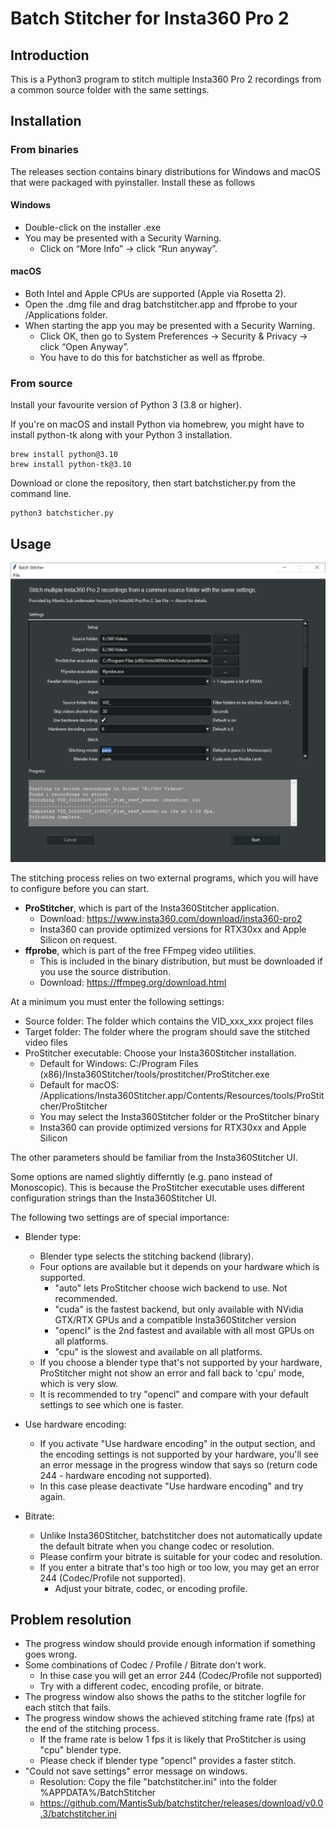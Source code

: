 
# Batch Stitcher for Insta360 Pro 2

## Introduction

This is a Python3 program to stitch multiple Insta360 Pro 2 recordings from a common source folder with the same settings.

## Installation

### From binaries

The releases section contains binary distributions for Windows and macOS that were packaged with pyinstaller. Install these as follows

#### Windows 

- Double-click on the installer .exe
- You may be presented with a Security Warning. 
  - Click on “More Info” -> click “Run anyway”.

#### macOS

- Both Intel and Apple CPUs are supported (Apple via Rosetta 2).
- Open the .dmg file and drag batchstitcher.app and ffprobe to your /Applications folder.
- When starting the app you may be presented with a Security Warning. 
  - Click OK, then go to System Preferences -> Security & Privacy -> click “Open Anyway”.
  - You have to do this for batchsticher as well as ffprobe.


### From source

Install your favourite version of Python 3 (3.8 or higher). 

If you're on macOS and install Python via homebrew, you might have to install python-tk along with your Python 3 installation.

```
brew install python@3.10
brew install python-tk@3.10
```

Download or clone the repository, then start batchsticher.py from the command line.
```
python3 batchsticher.py
```


## Usage

![alt text](./batchstitcher.png)

The stitching process relies on two external programs, which you will have to configure before you can start.
- **ProStitcher**, which is part of the Insta360Stitcher application.
  - Download: https://www.insta360.com/download/insta360-pro2
  - Insta360 can provide optimized versions for RTX30xx and Apple Silicon on request.
- **ffprobe**, which is part of the free FFmpeg video utilities. 
  - This is included in the binary distribution, but must be downloaded if you use the source distribution.
  - Download: https://ffmpeg.org/download.html


At a minimum you must enter the following settings:

- Source folder: The folder which contains the VID_xxx_xxx project files
- Target folder: The folder where the program should save the stitched video files
- ProStitcher executable: Choose your Insta360Stitcher installation.
  - Default for Windows: C:/Program Files (x86)/Insta360Stitcher/tools/prostitcher/ProStitcher.exe
  - Default for macOS: /Applications/Insta360Stitcher.app/Contents/Resources/tools/ProStitcher/ProStitcher
  - You may select the Insta360Stitcher folder or the ProStitcher binary
  - Insta360 can provide optimized versions for RTX30xx and Apple Silicon
 
The other parameters should be familiar from the Insta360Stitcher UI. 

Some options are named slightly differntly (e.g. pano instead of Monoscopic). 
This is because the ProStitcher executable uses different configuration strings than the Insta360Stitcher UI. 

The following two settings are of special importance: 

- Blender type:
  - Blender type selects the stitching backend (library).
  - Four options are available but it depends on your hardware which is supported.
    - "auto" lets ProStitcher choose wich backend to use. Not recommended.
    - "cuda" is the fastest backend, but only available with NVidia GTX/RTX GPUs and a compatible Insta360Stitcher version
    - "opencl" is the 2nd fastest and available with all most GPUs on all platforms.
    - "cpu" is the slowest and available on all platforms.
  - If you choose a blender type that's not supported by your hardware, ProStitcher might not show an error and fall back to 'cpu' mode, which is very slow. 
  - It is recommended to try "opencl" and compare with your default settings to see which one is faster.

- Use hardware encoding: 
  - If you activate "Use hardware encoding" in the output section, and the encoding settings is not supported by your hardware, you'll see an error message in the progress window that says so (return code 244 - hardware encoding not supported). 
  - In this case please deactivate "Use hardware encoding" and try again.

- Bitrate:
  - Unlike Insta360Stitcher, batchstitcher does not automatically update the default bitrate when you change codec or resolution.
  - Please confirm your bitrate is suitable for your codec and resolution.
  - If you enter a bitrate that's too high or too low, you may get an error 244 (Codec/Profile not supported).
    - Adjust your bitrate, codec, or encoding profile.

## Problem resolution

- The progress window should provide enough information if something goes wrong. 
- Some combinations of Codec / Profile / Bitrate don't work. 
  - In thise case you will get an error 244 (Codec/Profile not supported)
  - Try with a different codec, encoding profile, or bitrate.
- The progress window also shows the paths to the stitcher logfile for each stitch that fails.
- The progress window shows the achieved stitching frame rate (fps) at the end of the stitching process. 
  - If the frame rate is below 1 fps it is likely that ProStitcher is using "cpu" blender type. 
  - Please check if blender type "opencl" provides a faster stitch.
- "Could not save settings" error message on windows.
  - Resolution: Copy the file "batchstitcher.ini" into the folder %APPDATA%/BatchStitcher
  - https://github.com/MantisSub/batchstitcher/releases/download/v0.0.3/batchstitcher.ini
